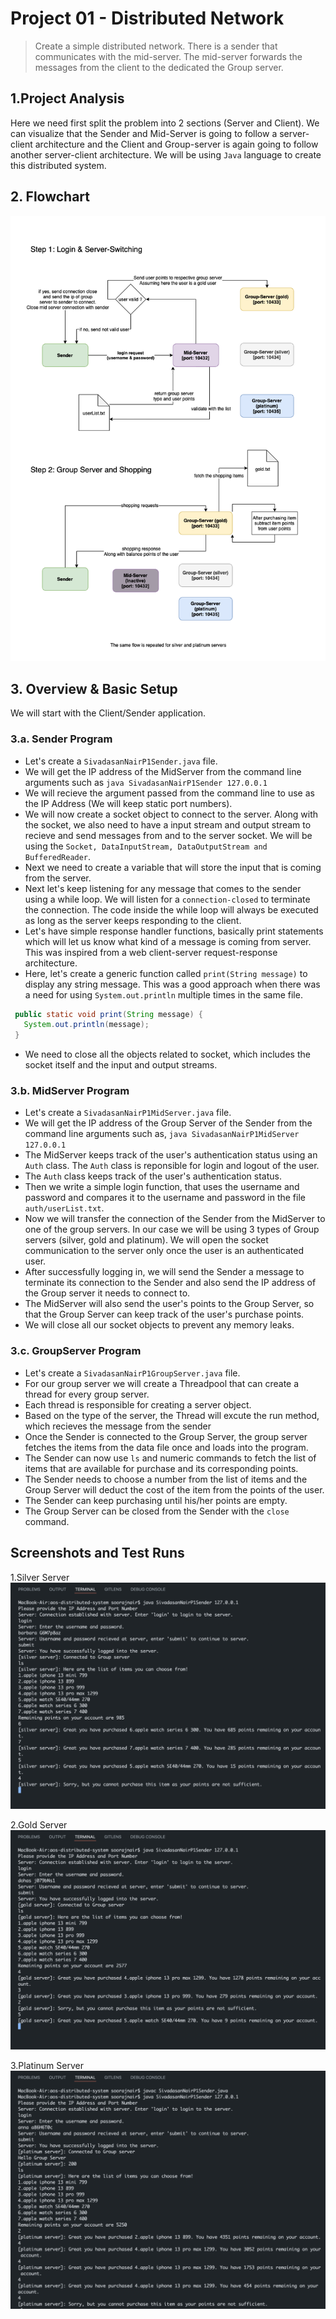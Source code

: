 # Project 01 - Distributed Network
> Create a simple distributed network. There is a sender that communicates with the mid-server. The mid-server forwards the messages from the client to the dedicated the Group server.

## 1.Project Analysis
Here we need first split the problem into 2 sections (Server and Client). We can visualize that the Sender and Mid-Server is going to follow a server-client architecture and the Client and Group-server is again going to follow another server-client architecture. We will be using `Java` language to create this distributed system.

## 2. Flowchart
![Alt text](assets/flowchart.png)

## 3. Overview & Basic Setup
We will start with the Client/Sender application.

### 3.a. Sender Program
 - Let's create a `SivadasanNairP1Sender.java` file.
 - We will get the IP address of the MidServer from the command line arguments such
 as `java SivadasanNairP1Sender 127.0.0.1`
 - We will recieve the argument passed from the command line to use as the IP Address (We will keep static port numbers). 
 - We will now create a socket object to connect to the server. Along with the socket, we also need to have a input stream and output stream to recieve and send messages from and to the server socket. We will be using the `Socket, DataInputStream, DataOutputStream and BufferedReader`.
 - Next we need to create a variable that will store the input that is coming from the server.
 - Next let's keep listening for any message that comes to the sender using a while loop. We will listen for a `connection-closed` to terminate the connection. The code inside the while loop will always be executed as long as the server keeps responding to the client.
 - Let's have simple response handler functions, basically print statements which will let us know what kind of a message is coming from server. This was inspired from a web client-server request-response architecture.
 - Here, let's create a generic function called `print(String message)` to display any string message. This was a good approach when there was a need for using `System.out.println` multiple times in the same file.
 ```java
  public static void print(String message) {
    System.out.println(message);
  }
 ```
 - We need to close all the objects related to socket, which includes the socket itself and the input and output streams.

### 3.b. MidServer Program
 - Let's create a `SivadasanNairP1MidServer.java` file.
 - We will get the IP address of the Group Server of the Sender from the command line arguments such as, `java SivadasanNairP1MidServer 127.0.0.1`
 - The MidServer keeps track of the user's authentication status using an `Auth` class. The `Auth` class is reponsible for login and logout of the user.
 - The `Auth` class keeps track of the user's authentication status.
 - Then we write a simple login function, that uses the username and password and compares it to the username and password in the file `auth/userList.txt`.
  - Now we will transfer the connection of the Sender from the MidServer to one of the group servers. In our case we will be using 3 types of Group servers (silver, gold and platinum). We will open the socket 
  communication to the server only once the user is an authenticated user.
  - After successfully logging in, we will send the Sender a message to terminate its connection to the Sender and also send the IP address of the Group server it needs to connect to.
  - The MidServer will also send the user's points to the Group Server, so that the Group Server can keep track of the user's purchase points.
  - We will close all our socket objects to prevent any memory leaks.

### 3.c. GroupServer Program
-  Let's create a `SivadasanNairP1GroupServer.java` file.
- For our group server we will create a Threadpool that can create a thread for every group server.
- Each thread is responsible for creating a server object. 
- Based on the type of the server, the Thread will excute the run method, which recieves the message from the sender
- Once the Sender is connected to the Group Server, the group server fetches the items from the data file once and loads into the program.
- The Sender can now use `ls` and numeric commands to fetch the list of items that are available for purchase and its corresponding points.
- The Sender needs to choose a number from the list of items and the Group Server will deduct the cost of the item from the points of the user.
- The Sender can keep purchasing until his/her points are empty.
- The Group Server can be closed from the Sender with the `close` command.

## Screenshots and Test Runs
1.Silver Server
![Alt text](assets/silver.png)

2.Gold Server
![Alt text](assets/gold.png)

3.Platinum Server
![Alt text](assets/platinum.png)